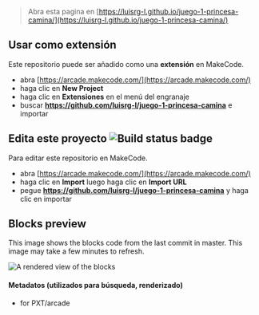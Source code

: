  


> Abra esta pagina en [https://luisrg-l.github.io/juego-1-princesa-camina/](https://luisrg-l.github.io/juego-1-princesa-camina/)

## Usar como extensión

Este repositorio puede ser añadido como una **extensión** en MakeCode.

* abra [https://arcade.makecode.com/](https://arcade.makecode.com/)
* haga clic en **New Project**
* haga clic en **Extensiones** en el menú del engranaje
* buscar **https://github.com/luisrg-l/juego-1-princesa-camina** e importar

## Edita este proyecto ![Build status badge](https://github.com/luisrg-l/juego-1-princesa-camina/workflows/MakeCode/badge.svg)

Para editar este repositorio en MakeCode.

* abra [https://arcade.makecode.com/](https://arcade.makecode.com/)
* haga clic en **Import** luego haga clic en **Import URL**
* pegue **https://github.com/luisrg-l/juego-1-princesa-camina** y haga clic en importar

## Blocks preview

This image shows the blocks code from the last commit in master.
This image may take a few minutes to refresh.

![A rendered view of the blocks](https://github.com/luisrg-l/juego-1-princesa-camina/raw/master/.github/makecode/blocks.png)

#### Metadatos (utilizados para búsqueda, renderizado)

* for PXT/arcade
<script src="https://makecode.com/gh-pages-embed.js"></script><script>makeCodeRender("{{ site.makecode.home_url }}", "{{ site.github.owner_name }}/{{ site.github.repository_name }}");</script>
